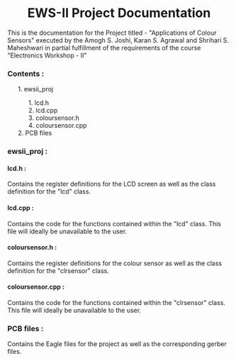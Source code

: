 <h1><center><b>EWS-II Project Documentation</b><center></h1>
This is the documentation for the Project titled - "Applications of Colour Sensors" executed by the Amogh S. Joshi, Karan S. Agrawal and Shrihari S. Maheshwari in partial fulfillment of the requirements of the course "Electronics Workshop - II"
<h3>Contents :</h3> <ol>1. ewsii_proj <ol>1. lcd.h <br>2. lcd.cpp <br>3. coloursensor.h <br>4. coloursensor.cpp </ol>2. PCB files </ol>
<h3>ewsii_proj :</h3>
<h4>lcd.h :</h4> Contains the register definitions for the LCD screen as well as the class definition for the "lcd" class.
<h4>lcd.cpp :</h4> Contains the code for the functions contained within the "lcd" class. This file will ideally be unavailable to the user.
<h4>coloursensor.h :</h4> Contains the register definitions for the colour sensor as well as the class definition for the "clrsensor" class.
<h4>coloursensor.cpp :</h4> Contains the code for the functions contained within the "clrsensor" class. This file will ideally be unavailable to the user.
<h3>PCB  files :</h3> Contains the Eagle files for the project as well as the corresponding gerber files.
